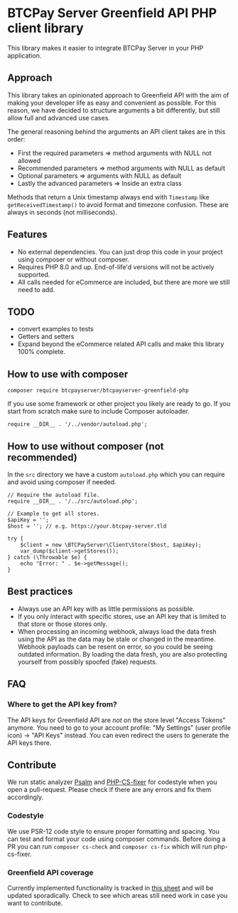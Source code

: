 # BTCPay Server Greenfield API PHP client library

This library makes it easier to integrate BTCPay Server in your PHP application.

## Approach

This library takes an opinionated approach to Greenfield API with the aim of making your developer life as easy and convenient as possible.
For this reason, we have decided to structure arguments a bit differently, but still allow full and advanced use cases.

The general reasoning behind the arguments an API client takes are in this order:

- First the required parameters => method arguments with NULL not allowed
- Recommended parameters => method arguments with NULL as default
- Optional parameters => arguments with NULL as default
- Lastly the advanced parameters => Inside an extra class

Methods that return a Unix timestamp always end with `Timestamp` like `getReceivedTimestamp()` to avoid format and timezone confusion. These are always in seconds (not milliseconds).

## Features

- No external dependencies. You can just drop this code in your project using composer or without composer.
- Requires PHP 8.0 and up. End-of-life'd versions will not be actively supported.
- All calls needed for eCommerce are included, but there are more we still need to add.

## TODO

- convert examples to tests
- Getters and setters
- Expand beyond the eCommerce related API calls and make this library 100% complete.

## How to use with composer

```
composer require btcpayserver/btcpayserver-greenfield-php
```

If you use some framework or other project you likely are ready to go. If you start from scratch make sure to include Composer autoloader.

```
require __DIR__ . '/../vendor/autoload.php';
```

## How to use without composer (not recommended)

In the `src` directory we have a custom `autoload.php` which you can require and avoid using composer if needed.

```
// Require the autoload file.
require __DIR__ . '/../src/autoload.php';

// Example to get all stores.
$apiKey = '';
$host = ''; // e.g. https://your.btcpay-server.tld

try {
    $client = new \BTCPayServer\Client\Store($host, $apiKey);
    var_dump($client->getStores());
} catch (\Throwable $e) {
    echo "Error: " . $e->getMessage();
}
```

## Best practices

- Always use an API key with as little permissions as possible.
- If you only interact with specific stores, use an API key that is limited to that store or those stores only.
- When processing an incoming webhook, always load the data fresh using the API as the data may be stale or changed in the meantime. Webhook payloads can be resent on error, so you could be seeing outdated information. By loading the data fresh, you are also protecting yourself from possibly spoofed (fake) requests.

## FAQ

### Where to get the API key from?

The API keys for Greenfield API are _not_ on the store level "Access Tokens" anymore. You need to go to your account profile: "My Settings" (user profile icon) -> "API Keys" instead. You can even redirect the users to generate the API keys there.

## Contribute

We run static analyzer [Psalm](https://psalm.dev/) and [PHP-CS-fixer](https://github.com/FriendsOfPhp/PHP-CS-Fixer) for codestyle when you open a pull-request. Please check if there are any errors and fix them accordingly.

### Codestyle

We use PSR-12 code style to ensure proper formatting and spacing. You can test and format your code using composer commands. Before doing a PR you can run `composer cs-check` and `composer cs-fix` which will run php-cs-fixer.

### Greenfield API coverage

Currently implemented functionality is tracked in [this sheet](https://docs.google.com/spreadsheets/d/1A1tMWYHGVkFWRgqfkW9GSGBRjzKZzsu5XMIW1NLs-xg/edit#gid=0) and will be updated sporadically. Check to see which areas still need work in case you want to contribute.
